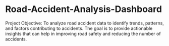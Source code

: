 # Road-Accident-Analysis-Dashboard

Project Objective:
To analyze road accident data to identify trends, patterns, and factors contributing to accidents. 
The goal is to provide actionable insights that can help in improving road safety and reducing the number of accidents.

